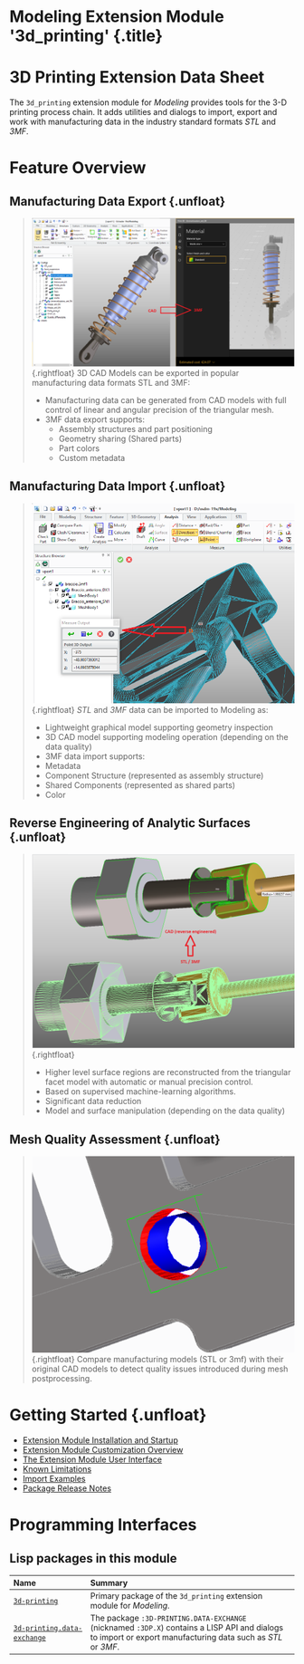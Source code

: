 # Modeling Extension Module '3d_printing' {.title}

# 3D Printing Extension Data Sheet

The `3d_printing` extension module for _Modeling_ provides tools for the
3-D printing process chain. It adds utilities and dialogs
to import, export and work with manufacturing data in the industry standard
formats _STL_ and _3MF_.

# Feature Overview

## Manufacturing Data Export {.unfloat}
>
> ![Export Example](images/3mfExport.png){.rightfloat}
> 3D CAD Models can be exported in popular manufacturing data formats STL and 3MF:
> * Manufacturing data can be generated from CAD models with full control of linear and angular precision
>   of the triangular mesh.
> * 3MF data export supports:
>   - Assembly structures and part positioning
>   - Geometry sharing (Shared parts)
>   - Part colors
>   - Custom metadata

##  Manufacturing Data Import {.unfloat}
>
>   ![Import Example](images/3mfImport.png){.rightfloat}
>   _STL_ and _3MF_ data can be imported to Modeling as:
>   -  Lightweight graphical model supporting geometry inspection
>   - 3D CAD model supporting modeling operation (depending on the data quality)
>   - 3MF data import supports:
>   - Metadata
>   - Component Structure (represented as assembly structure)
>   - Shared Components (represented as shared parts)
>   - Color

## Reverse Engineering of Analytic Surfaces {.unfloat}
>
> ![Surface Reconstruction Example](images/ReverseEngineered.png){.rightfloat}
>
> * Higher level surface regions are reconstructed from the triangular facet model with
>   automatic or manual precision control.
> * Based on supervised machine-learning algorithms.
> * Significant data reduction
> * Model and surface manipulation (depending on the data quality)

## Mesh Quality Assessment {.unfloat}
>
> ![Mesh Quality Assessment](images/MeshQuality.png){.rightfloat}
> Compare manufacturing models (STL or 3mf) with their original CAD models
> to detect quality issues introduced during mesh postprocessing.

# Getting Started {.unfloat}

* [Extension Module Installation and Startup](Installation.md)
* [Extension Module Customization Overview](Customization.md)
* [The Extension Module User Interface](UI.md)
* [Known Limitations](Limitations.md)
* [Import Examples](ImportExamples.md)
* [Package Release Notes](ReleaseNotes.md)

# Programming Interfaces

## Lisp packages in this module

| Name | Summary |
| :---- | :---- |
| [`3d-printing`](3D-PRINTING/3D-PRINTING.pkg.md) | Primary package of the `3d_printing` extension module for _Modeling_. |
| [`3d-printing.data-exchange`](3D-PRINTING.DATA-EXCHANGE/3D-PRINTING.DATA-EXCHANGE.pkg.md) | The package `:3D-PRINTING.DATA-EXCHANGE` (nicknamed `:3DP.X`) contains a LISP API and dialogs to import or export manufacturing data such as _STL_ or _3MF_. |
